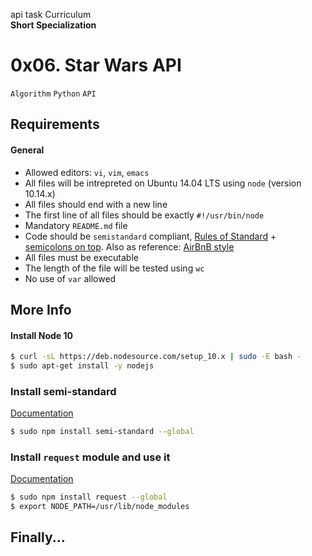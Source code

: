 api task
Curriculum <br>
**Short Specialization** <br>

# 0x06. Star Wars API

`Algorithm` `Python` `API`

## Requirements

#### General

* Allowed editors: `vi`, `vim`, `emacs`
* All files will be intrepreted on Ubuntu 14.04 LTS using `node` (version 10.14.x)
* All files should end with a new line
* The first line of all files should be exactly `#!/usr/bin/node`
* Mandatory `README.md` file
* Code should be `semistandard` compliant, [Rules of Standard](https://www.standardjs.com/rules.html) + [semicolons on top](https://www.github.com/standard/semistandard). Also as reference: [AirBnB style](https://www.github.com/airbnb/javascript)
* All files must be executable
* The length of the file will be tested using `wc`
* No use of `var` allowed

## More Info

#### Install Node 10

```bash
$ curl -sL https://deb.nodesource.com/setup_10.x | sudo -E bash -
$ sudo apt-get install -y nodejs
```

### Install semi-standard

[Documentation](https://www.github.com/standard/semistandard) <br>

```bash
$ sudo npm install semi-standard --global
```

### Install `request` module and use it

[Documentation](https://www.github.com/request/request) <br>

```bash
$ sudo npm install request --global
$ export NODE_PATH=/usr/lib/node_modules
```

## Finally...
